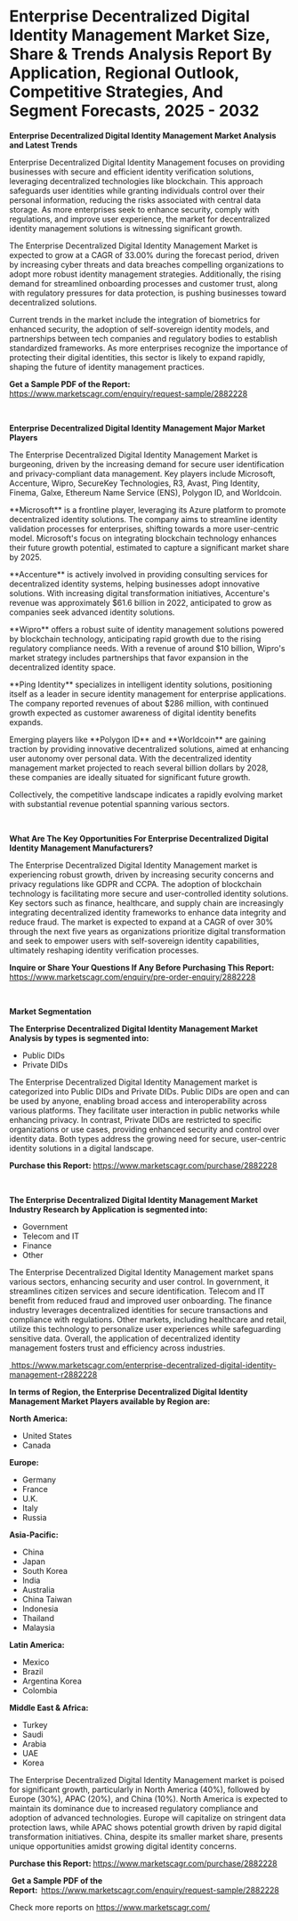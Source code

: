 <p><h1>Enterprise Decentralized Digital Identity Management Market Size, Share & Trends Analysis Report By Application, Regional Outlook, Competitive Strategies, And Segment Forecasts, 2025 - 2032</h1></p><p><strong>Enterprise Decentralized Digital Identity Management Market Analysis and Latest Trends</strong></p>
<p><p>Enterprise Decentralized Digital Identity Management focuses on providing businesses with secure and efficient identity verification solutions, leveraging decentralized technologies like blockchain. This approach safeguards user identities while granting individuals control over their personal information, reducing the risks associated with central data storage. As more enterprises seek to enhance security, comply with regulations, and improve user experience, the market for decentralized identity management solutions is witnessing significant growth.</p><p>The Enterprise Decentralized Digital Identity Management Market is expected to grow at a CAGR of 33.00% during the forecast period, driven by increasing cyber threats and data breaches compelling organizations to adopt more robust identity management strategies. Additionally, the rising demand for streamlined onboarding processes and customer trust, along with regulatory pressures for data protection, is pushing businesses toward decentralized solutions. </p><p>Current trends in the market include the integration of biometrics for enhanced security, the adoption of self-sovereign identity models, and partnerships between tech companies and regulatory bodies to establish standardized frameworks. As more enterprises recognize the importance of protecting their digital identities, this sector is likely to expand rapidly, shaping the future of identity management practices.</p></p>
<p><strong>Get a Sample PDF of the Report:&nbsp;</strong> <a href="https://www.marketscagr.com/enquiry/request-sample/2882228?utm_campaign=3198&utm_medium=2&utm_source=Github&utm_content=ia&utm_term=13032025&utm_id=enterprise-decentralized-digital-identity-management">https://www.marketscagr.com/enquiry/request-sample/2882228</a></p>
<p>&nbsp;</p>
<p><strong>Enterprise Decentralized Digital Identity Management Major Market Players</strong></p>
<p><p>The Enterprise Decentralized Digital Identity Management Market is burgeoning, driven by the increasing demand for secure user identification and privacy-compliant data management. Key players include Microsoft, Accenture, Wipro, SecureKey Technologies, R3, Avast, Ping Identity, Finema, Galxe, Ethereum Name Service (ENS), Polygon ID, and Worldcoin.</p><p>**Microsoft** is a frontline player, leveraging its Azure platform to promote decentralized identity solutions. The company aims to streamline identity validation processes for enterprises, shifting towards a more user-centric model. Microsoft's focus on integrating blockchain technology enhances their future growth potential, estimated to capture a significant market share by 2025.</p><p>**Accenture** is actively involved in providing consulting services for decentralized identity systems, helping businesses adopt innovative solutions. With increasing digital transformation initiatives, Accenture's revenue was approximately $61.6 billion in 2022, anticipated to grow as companies seek advanced identity solutions.</p><p>**Wipro** offers a robust suite of identity management solutions powered by blockchain technology, anticipating rapid growth due to the rising regulatory compliance needs. With a revenue of around $10 billion, Wipro's market strategy includes partnerships that favor expansion in the decentralized identity space.</p><p>**Ping Identity** specializes in intelligent identity solutions, positioning itself as a leader in secure identity management for enterprise applications. The company reported revenues of about $286 million, with continued growth expected as customer awareness of digital identity benefits expands.</p><p>Emerging players like **Polygon ID** and **Worldcoin** are gaining traction by providing innovative decentralized solutions, aimed at enhancing user autonomy over personal data. With the decentralized identity management market projected to reach several billion dollars by 2028, these companies are ideally situated for significant future growth. </p><p>Collectively, the competitive landscape indicates a rapidly evolving market with substantial revenue potential spanning various sectors.</p></p>
<p>&nbsp;</p>
<p><strong>What Are The Key Opportunities For Enterprise Decentralized Digital Identity Management Manufacturers?</strong></p>
<p><p>The Enterprise Decentralized Digital Identity Management market is experiencing robust growth, driven by increasing security concerns and privacy regulations like GDPR and CCPA. The adoption of blockchain technology is facilitating more secure and user-controlled identity solutions. Key sectors such as finance, healthcare, and supply chain are increasingly integrating decentralized identity frameworks to enhance data integrity and reduce fraud. The market is expected to expand at a CAGR of over 30% through the next five years as organizations prioritize digital transformation and seek to empower users with self-sovereign identity capabilities, ultimately reshaping identity verification processes.</p></p>
<p><strong>Inquire or Share Your Questions If Any Before Purchasing This Report:</strong> <a href="https://www.marketscagr.com/enquiry/pre-order-enquiry/2882228?utm_campaign=3198&utm_medium=2&utm_source=Github&utm_content=ia&utm_term=13032025&utm_id=enterprise-decentralized-digital-identity-management">https://www.marketscagr.com/enquiry/pre-order-enquiry/2882228</a></p>
<p>&nbsp;</p>
<p><strong>Market Segmentation</strong></p>
<p><strong>The Enterprise Decentralized Digital Identity Management Market Analysis by types is segmented into:</strong></p>
<p><ul><li>Public DIDs</li><li>Private DIDs</li></ul></p>
<p><p>The Enterprise Decentralized Digital Identity Management market is categorized into Public DIDs and Private DIDs. Public DIDs are open and can be used by anyone, enabling broad access and interoperability across various platforms. They facilitate user interaction in public networks while enhancing privacy. In contrast, Private DIDs are restricted to specific organizations or use cases, providing enhanced security and control over identity data. Both types address the growing need for secure, user-centric identity solutions in a digital landscape.</p></p>
<p><strong>Purchase this Report:&nbsp;</strong><a href="https://www.marketscagr.com/purchase/2882228?utm_campaign=3198&utm_medium=2&utm_source=Github&utm_content=ia&utm_term=13032025&utm_id=enterprise-decentralized-digital-identity-management">https://www.marketscagr.com/purchase/2882228</a></p>
<p>&nbsp;</p>
<p><strong>The Enterprise Decentralized Digital Identity Management Market Industry Research by Application is segmented into:</strong></p>
<p><ul><li>Government</li><li>Telecom and IT</li><li>Finance</li><li>Other</li></ul></p>
<p><p>The Enterprise Decentralized Digital Identity Management market spans various sectors, enhancing security and user control. In government, it streamlines citizen services and secure identification. Telecom and IT benefit from reduced fraud and improved user onboarding. The finance industry leverages decentralized identities for secure transactions and compliance with regulations. Other markets, including healthcare and retail, utilize this technology to personalize user experiences while safeguarding sensitive data. Overall, the application of decentralized identity management fosters trust and efficiency across industries.</p></p>
<p><a href="https://www.marketscagr.com/enterprise-decentralized-digital-identity-management-r2882228?utm_campaign=3198&utm_medium=2&utm_source=Github&utm_content=ia&utm_term=13032025&utm_id=enterprise-decentralized-digital-identity-management">&nbsp;https://www.marketscagr.com/enterprise-decentralized-digital-identity-management-r2882228</a></p>
<p><strong>In terms of Region, the Enterprise Decentralized Digital Identity Management Market Players available by Region are:</strong></p>
<p>
    <p> <strong> North America: </strong>
        <ul>
            <li>United States</li>
            <li>Canada</li>
        </ul>
        </p> 
    <p> <strong> Europe: </strong>
        <ul>
            <li>Germany</li>
            <li>France</li>
            <li>U.K.</li>
            <li>Italy</li>
            <li>Russia</li>
        </ul>
        </p> 
    <p> <strong> Asia-Pacific: </strong>
        <ul>
            <li>China</li>
            <li>Japan</li>
            <li>South Korea</li>
            <li>India</li>
            <li>Australia</li>
            <li>China Taiwan</li>
            <li>Indonesia</li>
            <li>Thailand</li>
            <li>Malaysia</li>
        </ul>
        </p> 
    <p> <strong> Latin America: </strong>
        <ul>
            <li>Mexico</li>
            <li>Brazil</li>
            <li>Argentina Korea</li>
            <li>Colombia</li>
        </ul>
        </p> 
    <p> <strong> Middle East & Africa: </strong>
        <ul>
            <li>Turkey</li>
            <li>Saudi</li>
            <li>Arabia</li>
            <li>UAE</li>
            <li>Korea</li>
        </ul>
    </p>
    </p>
<p><p>The Enterprise Decentralized Digital Identity Management market is poised for significant growth, particularly in North America (40%), followed by Europe (30%), APAC (20%), and China (10%). North America is expected to maintain its dominance due to increased regulatory compliance and adoption of advanced technologies. Europe will capitalize on stringent data protection laws, while APAC shows potential growth driven by rapid digital transformation initiatives. China, despite its smaller market share, presents unique opportunities amidst growing digital identity concerns.</p></p>
<p><strong>Purchase this Report: </strong><a href="https://www.marketscagr.com/purchase/2882228?utm_campaign=3198&utm_medium=2&utm_source=Github&utm_content=ia&utm_term=13032025&utm_id=enterprise-decentralized-digital-identity-management">https://www.marketscagr.com/purchase/2882228</a></p>
<p>&nbsp;<strong>Get a Sample PDF of the Report:&nbsp;&nbsp;</strong><a href="https://www.marketscagr.com/enquiry/request-sample/2882228?utm_campaign=3198&utm_medium=2&utm_source=Github&utm_content=ia&utm_term=13032025&utm_id=enterprise-decentralized-digital-identity-management">https://www.marketscagr.com/enquiry/request-sample/2882228</a></p>
<p><strong></strong></p>
<p>Check more reports on <a href="https://www.marketscagr.com/?utm_campaign=3198&utm_medium=2&utm_source=Github&utm_content=ia&utm_term=13032025&utm_id=enterprise-decentralized-digital-identity-management">https://www.marketscagr.com/</a></p>